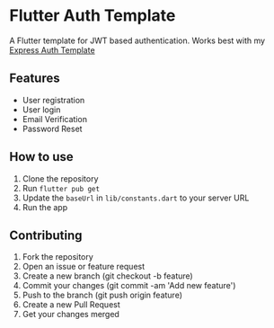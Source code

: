 # Flutter Auth Template

A Flutter template for JWT based authentication. Works best with my [Express Auth Template](https://github.com/MananGandhi1810/Express-Auth-Template)

## Features

-   User registration
-   User login
-   Email Verification
-   Password Reset

## How to use

1. Clone the repository
2. Run `flutter pub get`
3. Update the `baseUrl` in `lib/constants.dart` to your server URL
4. Run the app

## Contributing

1. Fork the repository
2. Open an issue or feature request
3. Create a new branch (git checkout -b feature)
4. Commit your changes (git commit -am 'Add new feature')
5. Push to the branch (git push origin feature)
6. Create a new Pull Request
7. Get your changes merged
